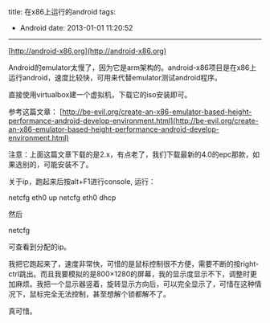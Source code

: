 title: 在x86上运行的android
tags:
  - Android
date: 2013-01-01 11:20:52
---

[http://android-x86.org](http://android-x86.org)

Android的emulator太慢了，因为它是arm架构的。android-x86项目是在x86上运行android，速度比较快，可用来代替emulator测试android程序。

直接使用virtualbox建一个虚拟机，下载它的iso安装即可。

参考这篇文章： [http://be-evil.org/create-an-x86-emulator-based-height-performance-android-develop-environment.html](http://be-evil.org/create-an-x86-emulator-based-height-performance-android-develop-environment.html)

注意：上面这篇文章下载的是2.x，有点老了，我们下载最新的4.0的epc那款，如果选别的，可能安装不了。

关于ip，跑起来后按alt+F1进行console, 运行：

<div class="mycode">netcfg eth0 up     
netcfg eth0 dhcp      </div>

然后

<div class="mycode">

netcfg

</p></div>

可查看到分配的ip。

我把它跑起来了，速度非常快，可惜的是鼠标控制很不方便，需要不断的按right-ctrl跳出。而且我要模拟的是800&#215;1280的屏幕，我的显示度显示不下，调整时更加麻烦。我把一个显示器竖着，旋转显示方向后，可以完全显示了，可惜在这种情况下，鼠标完全无法控制，甚至想解个锁都解不了。

真可惜。